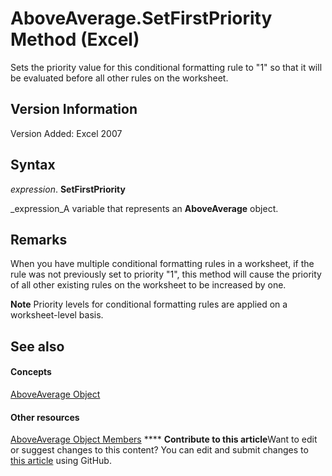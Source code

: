 
# AboveAverage.SetFirstPriority Method (Excel)

Sets the priority value for this conditional formatting rule to "1" so that it will be evaluated before all other rules on the worksheet.


## Version Information

Version Added: Excel 2007 


## Syntax

 _expression_. **SetFirstPriority**

 _expression_A variable that represents an  **AboveAverage** object.


## Remarks

When you have multiple conditional formatting rules in a worksheet, if the rule was not previously set to priority "1", this method will cause the priority of all other existing rules on the worksheet to be increased by one.


**Note**  Priority levels for conditional formatting rules are applied on a worksheet-level basis.


## See also


#### Concepts


 [AboveAverage Object](dd4ea82f-7986-5d6f-2b0e-fe0ca38226e2.md)
#### Other resources


 [AboveAverage Object Members](85828a41-ce2a-4979-8918-3adaed2f5661.md)
****   **Contribute to this article**Want to edit or suggest changes to this content? You can edit and submit changes to  [this article](https://github.com/jhershey00/VBA_Excel_Test/OpenXMLCon/articles/4f9b02ff-232b-3dcb-239b-6ba7897366d0.md) using GitHub.

